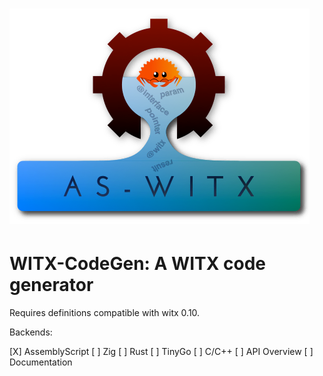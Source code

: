 ![WITX code generator](logo.png)
================================

# WITX-CodeGen: A WITX code generator

Requires definitions compatible with witx 0.10.

Backends:

[X] AssemblyScript
[ ] Zig
[ ] Rust
[ ] TinyGo
[ ] C/C++
[ ] API Overview
[ ] Documentation
